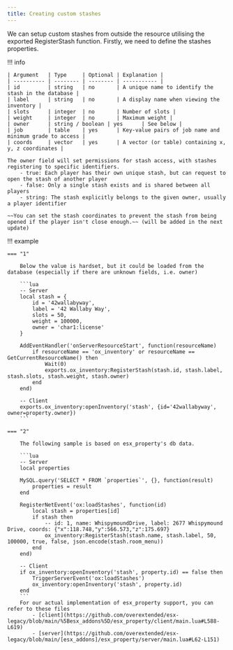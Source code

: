 ```yaml
---
title: Creating custom stashes
---
```


We can setup custom stashes from outside the resource utilising the exported RegisterStash function. Firstly, we need to define the stashes properties.

!!! info

    | Argument   | Type     | Optional | Explanation |
	| ---------- | -------- | -------- | ----------- |
	| id         | string   | no       | A unique name to identify the stash in the database |
	| label      | string   | no       | A display name when viewing the inventory |
	| slots      | integer  | no       | Number of slots |
	| weight     | integer  | no       | Maximum weight |
	| owner      | string / boolean | yes      | See below |
	| job        | table    | yes      | Key-value pairs of job name and minimum grade to access |
    | coords     | vector   | yes      | A vector (or table) containing x, y, z coordinates |

    The owner field will set permissions for stash access, with stashes registering to specific identifiers.
        - true: Each player has their own unique stash, but can request to open the stash of another player
        - false: Only a single stash exists and is shared between all players
        - string: The stash explicitly belongs to the given owner, usually a player identifier

    ~~You can set the stash coordinates to prevent the stash from being opened if the player isn't close enough.~~ (will be added in the next update)


!!! example
    
    === "1"

        Below the value is hardset, but it could be loaded from the database (especially if there are unknown fields, i.e. owner)

        ```lua
        -- Server
        local stash = {
            id = '42wallabyway',
            label = '42 Wallaby Way',
            slots = 50,
            weight = 100000,
            owner = 'char1:license'
        }

        AddEventHandler('onServerResourceStart', function(resourceName)
            if resourceName == 'ox_inventory' or resourceName == GetCurrentResourceName() then
                Wait(0)
                exports.ox_inventory:RegisterStash(stash.id, stash.label, stash.slots, stash.weight, stash.owner)
            end
        end)

        -- Client
        exports.ox_inventory:openInventory('stash', {id='42wallabyway', owner=property.owner})
        ```
    
    === "2"
    
        The following sample is based on esx_property's db data.

        ```lua
        -- Server
        local properties

        MySQL.query('SELECT * FROM `properties`', {}, function(result)
            properties = result
        end

        RegisterNetEvent('ox:loadStashes', function(id)
            local stash = properties[id]
            if stash then
                -- id: 1, name: WhispymoundDrive, label: 2677 Whispymound Drive, coords: {"x":118.748,"y":566.573,"z":175.697}
                ox_inventory:RegisterStash(stash.name, stash.label, 50, 100000, true, false, json.encode(stash.room_menu))
            end
        end)

        -- Client
        if ox_inventory:openInventory('stash', property.id) == false then
            TriggerServerEvent('ox:loadStashes')
            ox_inventory:openInventory('stash', property.id)
        end
        ```
        For our actual implementation of esx_property support, you can refer to these files
            - [client](https://github.com/overextended/esx-legacy/blob/main/%5Besx_addons%5D/esx_property/client/main.lua#L588-L619)
            - [server](https://github.com/overextended/esx-legacy/blob/main/[esx_addons]/esx_property/server/main.lua#L62-L151)
